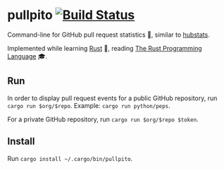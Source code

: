 # pullpito [![Build Status](https://travis-ci.org/nicokosi/pullpito.svg?branch=master)](https://travis-ci.org/nicokosi/pullpito)

Command-line for GitHub pull request statistics 🐙, similar to [hubstats](https://github.com/nicokosi/hubstats).

Implemented while learning [Rust](https://www.rust-lang.org/) 🦀, reading [The Rust Programming Language](https://doc.rust-lang.org/stable/book/second-edition/) 🎓.

## Run

In order to display pull request events for a public GitHub repository, run `cargo run $org/$repo`. Example: `cargo run python/peps`.

For a private GitHub repository, run `cargo run $org/$repo $token`.

## Install

Run `cargo install ~/.cargo/bin/pullpito`.
